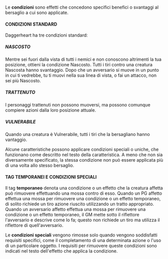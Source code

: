 Le **condizioni** sono effetti che concedono specifici benefici o svantaggi al bersaglio a cui sono applicate.

#### CONDIZIONI STANDARD  
Daggerheart ha tre condizioni standard:

##### NASCOSTO  
Mentre sei fuori dalla vista di tutti i nemici e non conoscono altrimenti la tua posizione, ottieni la condizione Nascosto. Tutti i tiri contro una creatura Nascosta hanno svantaggio. Dopo che un avversario si muove in un punto in cui ti vedrebbe, tu ti muovi nella sua linea di vista, o fai un attacco, non sei più Nascosto.

##### TRATTENUTO 
I personaggi trattenuti non possono muoversi, ma possono comunque compiere azioni dalla loro posizione attuale.

##### VULNERABILE  
Quando una creatura è Vulnerabile, tutti i tiri che la bersagliano hanno vantaggio.

Alcune caratteristiche possono applicare condizioni speciali o uniche, che funzionano come descritto nel testo della caratteristica. A meno che non sia diversamente specificato, la stessa condizione non può essere applicata più di una volta allo stesso bersaglio.

#### TAG TEMPORANEI E CONDIZIONI SPECIALI  
Il tag **temporaneo** denota una condizione o un effetto che la creatura affetta può rimuovere effettuando una mossa contro di esso. Quando un PG affetto effettua una mossa per rimuovere una condizione o un effetto temporaneo, di solito richiede un tiro azione riuscito utilizzando un tratto appropriato. Quando un avversario affetto effettua una mossa per rimuovere una condizione o un effetto temporaneo, il GM mette sotto il riflettore l'avversario e descrive come lo fa; questo non richiede un tiro ma utilizza il riflettore di quell'avversario.

Le **condizioni speciali** vengono rimosse solo quando vengono soddisfatti requisiti specifici, come il completamento di una determinata azione o l'uso di un particolare oggetto. I requisiti per rimuovere queste condizioni sono indicati nel testo dell'effetto che applica la condizione.